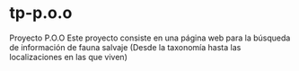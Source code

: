 # tp-p.o.o
Proyecto P.O.O
Este proyecto consiste en una página web para la búsqueda de información de fauna salvaje (Desde la taxonomía hasta las localizaciones en las que viven)
